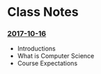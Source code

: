 # Class Notes

### [2017-10-16](Classwork/2017-10-16/)
* Introductions
* What is Computer Science
* Course Expectations
